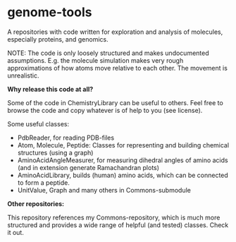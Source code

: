 # genome-tools

A repositories with code written for exploration and analysis of molecules, especially proteins, and genomics.

NOTE: The code is only loosely structured and makes undocumented assumptions. E.g. the molecule simulation makes very rough approximations of how atoms move relative to each other. The movement is unrealistic.

**Why release this code at all?**

Some of the code in ChemistryLibrary can be useful to others. Feel free to browse the code and copy whatever is of help to you (see license).

Some useful classes:
- PdbReader, for reading PDB-files
- Atom, Molecule, Peptide: Classes for representing and building chemical structures (using a graph)
- AminoAcidAngleMeasurer, for measuring dihedral angles of amino acids (and in extension generate Ramachandran plots)
- AminoAcidLibrary, builds (human) amino acids, which can be connected to form a peptide.
- UnitValue, Graph and many others in Commons-submodule


**Other repositories:**

This repository references my Commons-repository, which is much more structured and provides a wide range of helpful (and tested) classes. Check it out.
